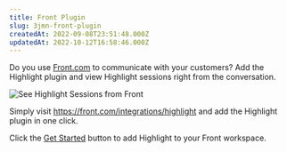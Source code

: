 ```yaml
---
title: Front Plugin
slug: 3jmn-front-plugin
createdAt: 2022-09-08T23:51:48.000Z
updatedAt: 2022-10-12T16:58:46.000Z
---
```


Do you use [Front.com](https://app.frontapp.com/) to communicate with your customers? Add the Highlight plugin and view Highlight sessions right from the conversation.

![See Highlight Sessions from Front](https://archbee-image-uploads.s3.amazonaws.com/XPwQFz8tul7ogqGkmtA0y/aZFnCEkEtEJpP1zA75J9r_front-highlight-v2.png)

Simply visit [](https://app.frontapp.com/settings/tools)<https://front.com/integrations/highlight> and add the Highlight plugin in one click.

Click the [Get Started](https://app.frontapp.com/settings/integrations/native/edit/highlight) button to add Highlight to your Front workspace.

